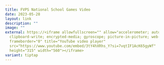 ```yaml
---
title: FVPS National School Games Video
date: 2023-05-28
layout: link
description: ""
image: ""
external: https://<iframe allowfullscreen="" allow="accelerometer; autoplay;
  clipboard-write; encrypted-media; gyroscope; picture-in-picture; web-share"
  frameborder="0" title="YouTube video player"
  src="https://www.youtube.com/embed/3tY4hXRhs_Y?si=7vqtIF1AcK65gyWf"
  height="315" width="560"></iframe>
variant: tiptap
---
```

